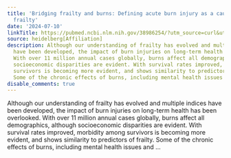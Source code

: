 ```yaml
---
title: 'Bridging frailty and burns: Defining acute burn injury as a cause of long-term
  frailty'
date: '2024-07-10'
linkTitle: https://pubmed.ncbi.nlm.nih.gov/38986254/?utm_source=curl&utm_medium=rss&utm_campaign=pubmed-2&utm_content=1FakS-2QOkCT8HsMOQP1bCRQ4YzyumYOmxmF0moLsQ3dFB1E9V&fc=20220326224207&ff=20240711181556&v=2.18.0.post9+e462414
source: heidelberg[Affiliation]
description: Although our understanding of frailty has evolved and multiple indices
  have been developed, the impact of burn injuries on long-term health has been overlooked.
  With over 11 million annual cases globally, burns affect all demographics, although
  socioeconomic disparities are evident. With survival rates improved, morbidity among
  survivors is becoming more evident, and shows similarity to predictors of frailty.
  Some of the chronic effects of burns, including mental health issues and ...
disable_comments: true
---
```

Although our understanding of frailty has evolved and multiple indices have been developed, the impact of burn injuries on long-term health has been overlooked. With over 11 million annual cases globally, burns affect all demographics, although socioeconomic disparities are evident. With survival rates improved, morbidity among survivors is becoming more evident, and shows similarity to predictors of frailty. Some of the chronic effects of burns, including mental health issues and ...
